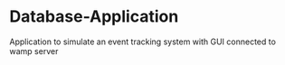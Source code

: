 # Database-Application
Application to simulate an event tracking system with GUI connected to wamp server
